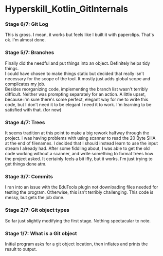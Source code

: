 # Hyperskill_Kotlin_GitInternals

### Stage 6/7: Git Log

This is gross. I mean, it works but feels like I built it with paperclips. That's ok. I'm almost done.

### Stage 5/7: Branches

Finally did the needful and put things into an object. Definitely helps tidy things. \
I could have chosen to make things static but decided that really isn't necessary for the scope of the tool. It mostly just adds global scope and complicates my job. \
Besides reorganizing code, implementing the branch list wasn't terribly difficult. Neither was prompting separately for an action.
A little upset, because i'm sure there's some perfect, elegant way for me to write this code, but I don't need it to be elegant I need it to work. I'm learning to be satisfied with that. (for now)

### Stage 4/7: Trees

It seems tradition at this point to make a big rework halfway through the project. 
I was having problems with using scanner to read the 20 Byte SHA at the end of filenames. 
I decided that I should instead learn to use the input stream I already had. After some fiddling about, I was able to get the old code working without a scanner, and write something to format trees how the project asked.
It certainly feels a bit iffy, but it works. I'm just trying to get things done atm.

### Stage 3/7: Commits

I ran into an issue with the EduTools plugin not downloading files needed for testing the program.
Otherwise, this isn't terribly challenging. This code is messy, but gets the job done.

### Stage 2/7: Git object types

So far just slightly modifying the first stage. Nothing spectacular to note.

### Stage 1/7: What is a Git object

Initial program asks for a git object location, then inflates and prints the result to output.